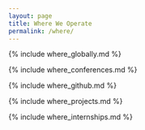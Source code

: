 ```yaml
---
layout: page
title: Where We Operate
permalink: /where/
---
```


{% include where_globally.md %}

{% include where_conferences.md %}

{% include where_github.md %}

{% include where_projects.md %}

{% include where_internships.md %}
